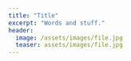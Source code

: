 ```yaml
---
title: "Title"
excerpt: "Words and stuff."
header:
  image: /assets/images/file.jpg
  teaser: assets/images/file.jpg
---
```

